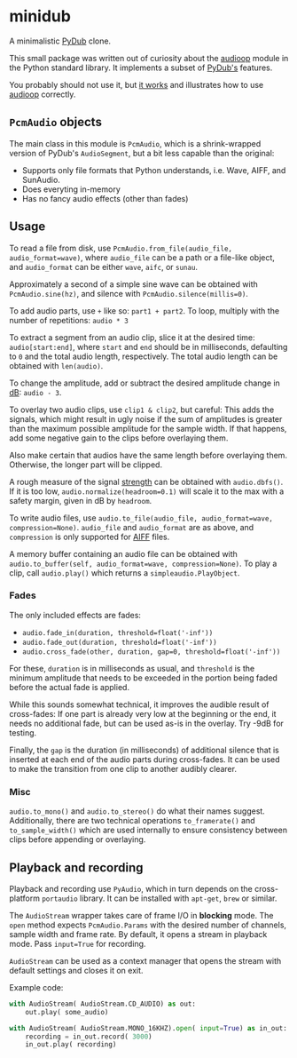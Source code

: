# minidub

A minimalistic [PyDub](http://pydub.com) clone.

This small package was written out of curiosity about the
[audioop](https://docs.python.org/3/library/audioop.html) module 
in the Python standard library.
It implements a subset of [PyDub's](http://pydub.com) features.

You probably should not use it, but [it works](tests.py) and illustrates
how to use [audioop](https://docs.python.org/3/library/audioop.html)
correctly.

## `PcmAudio` objects

The main class in this module is `PcmAudio`, which is a
shrink-wrapped version of PyDub's `AudioSegment`, but a bit less
capable than the original:

* Supports only file formats that Python understands, i.e. Wave, AIFF, and SunAudio.
* Does everyting in-memory
* Has no fancy audio effects (other than fades)

## Usage

To read a file from disk, use `PcmAudio.from_file(audio_file, audio_format=wave)`,
where `audio_file` can be a path or a file-like object, and `audio_format` can
be either `wave`, `aifc`, or `sunau`.

Approximately a second of a simple sine wave can be obtained with `PcmAudio.sine(hz)`,
and silence with `PcmAudio.silence(millis=0)`.

To add audio parts, use `+` like so: `part1 + part2`. To loop, multiply with the 
number of repetitions: `audio * 3`

To extract a segment from an audio clip, slice it at the desired time: `audio[start:end]`,
where `start` and `end` should be in milliseconds, defaulting to `0` and the
total audio length, respectively. The total audio length can be obtained with 
`len(audio)`.

To change the amplitude, add or subtract the desired amplitude change in
[dB](https://en.wikipedia.org/wiki/Decibel): `audio - 3`.

To overlay two audio clips, use `clip1 & clip2`, but careful: This adds the 
signals, which might result in ugly noise if the sum of amplitudes is greater than 
the maximum possible amplitude for the sample width. If that happens, add some
negative gain to the clips before overlaying them.

Also make certain that audios have the same length before overlaying them.
Otherwise, the longer part will be clipped.

A rough measure of the signal [strength](https://en.wikipedia.org/wiki/DBFS)
can be obtained with `audio.dbfs()`. If it is too low,
`audio.normalize(headroom=0.1)` will scale it to the max
with a safety margin, given in dB by `headroom`.

To write audio files, use `audio.to_file(audio_file, audio_format=wave, compression=None)`.
`audio_file` and `audio_format` are as above, and `compression` is only supported
for [AIFF](https://docs.python.org/3/library/aifc.html#aifc.aifc.setcomptype) files.

A memory buffer containing an audio file can be obtained with
`audio.to_buffer(self, audio_format=wave, compression=None)`.
To play a clip, call `audio.play()` which returns a `simpleaudio.PlayObject`.

### Fades

The only included effects are fades:

* `audio.fade_in(duration, threshold=float('-inf'))`
* `audio.fade_out(duration, threshold=float('-inf'))`
* `audio.cross_fade(other, duration, gap=0, threshold=float('-inf'))`

For these, `duration` is in milliseconds as usual, and `threshold`
is the minimum amplitude that needs to be exceeded in the portion 
being faded before the actual fade is applied.

While this sounds somewhat technical, it improves the audible 
result of cross-fades: If one part is already very low at 
the beginning or the end, it needs no additional fade,
but can be used as-is in the overlay. Try -9dB for testing.

Finally, the `gap` is the duration (in milliseconds)
of additional silence that is inserted at each end of the 
audio parts during cross-fades. It can be used to make the transition from 
one clip to another audibly clearer.

### Misc

`audio.to_mono()` and `audio.to_stereo()` do what their names suggest.
Additionally, there are two technical operations `to_framerate()` and 
`to_sample_width()` which are used internally to ensure consistency
between clips before appending or overlaying. 

## Playback and recording

Playback and recording use `PyAudio`, which in turn depends on the 
cross-platform `portaudio` library. It can be installed with 
`apt-get`, `brew` or similar.

The `AudioStream` wrapper takes care of frame I/O in **blocking**
mode. The `open` method expects `PcmAudio.Params` with the desired
number of channels, sample width and frame rate. By default, it 
opens a stream in playback mode. Pass `input=True` for recording.

`AudioStream` can be used as a context manager that opens
the stream with default settings and closes it on exit.

Example code:

```python
with AudioStream( AudioStream.CD_AUDIO) as out:
    out.play( some_audio)

with AudioStream( AudioStream.MONO_16KHZ).open( input=True) as in_out:
    recording = in_out.record( 3000)
    in_out.play( recording)
```
